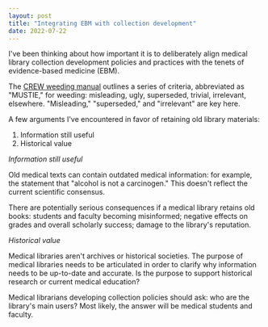 ```yaml
---
layout: post
title: "Integrating EBM with collection development"
date: 2022-07-22
---
```


I've been thinking about how important it is to deliberately align medical library collection development policies and practices with the tenets of evidence-based medicine (EBM). 

The [CREW weeding manual](https://www.tsl.texas.gov/sites/default/files/public/tslac/ld/ld/pubs/crew/crewmethod12.pdf) outlines a series of criteria, abbreviated as "MUSTIE," for weeding: misleading, ugly, superseded, trivial, irrelevant, elsewhere. "Misleading," "superseded," and "irrelevant" are key here.

A few arguments I've encountered in favor of retaining old library materials:

1. Information still useful
2. Historical value

*Information still useful*

Old medical texts can contain outdated medical information: for example, the statement that "alcohol is not a carcinogen." This doesn't reflect the current scientific consensus.

There are potentially serious consequences if a medical library retains old books: students and faculty becoming misinformed; negative effects on grades and overall scholarly success; damage to the library's reputation.

*Historical value*

Medical libraries aren't archives or historical societies. 
The purpose of medical libraries needs to be articulated in order to clarify why information needs to be up-to-date and accurate. Is the purpose to support historical research or current medical education?

Medical librarians developing collection policies should ask: who are the library's main users? Most likely, the answer will be medical students and faculty.

